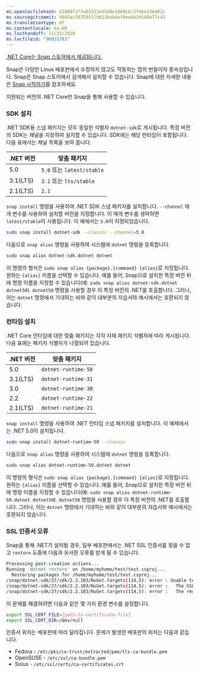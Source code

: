 ```yaml
---
ms.openlocfilehash: 83808f2f3a05333ed5d9e3809cbc2fd6e230d02c
ms.sourcegitcommit: 0802ac583585110022beb6af8ea0b39188b77c43
ms.translationtype: HT
ms.contentlocale: ko-KR
ms.lasthandoff: 11/25/2020
ms.locfileid: "96031783"
---
```


[.NET Core는 Snap 스토어에서 제공됩니다.](https://snapcraft.io/dotnet-sdk)

Snap은 다양한 Linux 배포판에서 수정하지 않고도 작동하는 앱의 번들이자 종속성입니다. Snap은 Snap 스토어에서 검색해서 설치할 수 있습니다. Snap에 대한 자세한 내용은 [Snap 시작하기](https://snapcraft.io/docs/getting-started)를 참조하세요.

지원되는 버전의 .NET Core만 Snap을 통해 사용할 수 있습니다.

### <a name="install-the-sdk"></a>SDK 설치

.NET SDK용 스냅 패키지는 모두 동일한 식별자 `dotnet-sdk`로 게시됩니다. 특정 버전의 SDK는 채널을 지정하여 설치할 수 있습니다. SDK에는 해당 런타임이 포함됩니다. 다음 표에서는 채널 목록을 보여 줍니다.

| .NET 버전 | 맞춤 패키지             |
|--------------|--------------------------|
| 5.0          | `5.0` 또는 `latest/stable` |
| 3.1(LTS)    | `3.1` 또는 `lts/stable`    |
| 2.1(LTS)    | `2.1`                    |

`snap install` 명령을 사용하여 .NET SDK 스냅 패키지를 설치합니다. `--channel` 매개 변수를 사용하여 설치할 버전을 지정합니다. 이 매개 변수를 생략하면 `latest/stable`이 사용됩니다. 이 예에서는 `5.0`이 지정되었습니다.

```bash
sudo snap install dotnet-sdk --classic --channel=5.0
```

다음으로 `snap alias` 명령을 사용하여 시스템에 `dotnet` 명령을 등록합니다.

```bash
sudo snap alias dotnet-sdk.dotnet dotnet
```

이 명령의 형식은 `sudo snap alias {package}.{command} {alias}`로 지정됩니다. 원하는 `{alias}` 이름을 선택할 수 있습니다. 예를 들어, Snap으로 설치한 특정 버전 뒤에 명령 이름을 지정할 수 있습니다(예: `sudo snap alias dotnet-sdk.dotnet dotnet50`). `dotnet50` 명령을 사용할 경우 이 특정 버전의 .NET를 호출합니다. 그러나, 이는 `dotnet` 명령에서 기대하는 바와 같이 대부분의 자습서와 예시에서는 호환되지 않습니다.

### <a name="install-the-runtime"></a>런타임 설치

.NET Core 런타임에 대한 맞춤 패키지는 각각 자체 패키지 식별자에 따라 게시됩니다. 다음 표에는 패키지 식별자가 나열되어 있습니다.

| .NET 버전      | 맞춤 패키지        |
|-------------------|---------------------|
| 5.0               | `dotnet-runtime-50` |
| 3.1(LTS)         | `dotnet-runtime-31` |
| 3.0               | `dotnet-runtime-30` |
| 2.2               | `dotnet-runtime-22` |
| 2.1(LTS)         | `dotnet-runtime-21` |

`snap install` 명령을 사용하여 .NET 런타임 스냅 패키지를 설치합니다. 이 예제에서는 .NET 5.0이 설치됩니다.

```bash
sudo snap install dotnet-runtime-50 --classic
```

다음으로 `snap alias` 명령을 사용하여 시스템에 `dotnet` 명령을 등록합니다.

```bash
sudo snap alias dotnet-runtime-50.dotnet dotnet
```

이 명령의 형식은 `sudo snap alias {package}.{command} {alias}`로 지정됩니다. 원하는 `{alias}` 이름을 선택할 수 있습니다. 예를 들어, Snap으로 설치한 특정 버전 뒤에 명령 이름을 지정할 수 있습니다(예: `sudo snap alias dotnet-runtime-50.dotnet dotnet50`). `dotnet50` 명령을 사용할 경우 이 특정 버전의 .NET를 호출합니다. 그러나, 이는 `dotnet` 명령에서 기대하는 바와 같이 대부분의 자습서와 예시에서는 호환되지 않습니다.

### <a name="ssl-certificate-errors"></a>SSL 인증서 오류

Snap을 통해 .NET가 설치될 경우, 일부 배포판에서는 .NET SSL 인증서를 찾을 수 없고 `restore` 도중에 다음과 유사한 오류를 받게 될 수 있습니다.

```bash
Processing post-creation actions...
Running 'dotnet restore' on /home/myhome/test/test.csproj...
  Restoring packages for /home/myhome/test/test.csproj...
/snap/dotnet-sdk/27/sdk/2.2.103/NuGet.targets(114,5): error : Unable to load the service index for source https://api.nuget.org/v3/index.json. [/home/myhome/test/test.csproj]
/snap/dotnet-sdk/27/sdk/2.2.103/NuGet.targets(114,5): error :   The SSL connection could not be established, see inner exception. [/home/myhome/test/test.csproj]
/snap/dotnet-sdk/27/sdk/2.2.103/NuGet.targets(114,5): error :   The remote certificate is invalid according to the validation procedure. [/home/myhome/test/test.csproj]
```

이 문제를 해결하려면 다음과 같은 몇 가지 환경 변수를 설정합니다.

```bash
export SSL_CERT_FILE=[path-to-certificate-file]
export SSL_CERT_DIR=/dev/null
```

인증서 위치는 배포판에 따라 달라집니다. 문제가 발생한 배포판의 위치는 다음과 같습니다.

* Fedora - `/etc/pki/ca-trust/extracted/pem/tls-ca-bundle.pem`
* OpenSUSE - `/etc/ssl/ca-bundle.pem`
* Solus - `/etc/ssl/certs/ca-certificates.crt`
